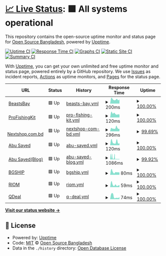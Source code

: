 # [📈 Live Status](https://status.abusayed.dev): <!--live status--> **🟩 All systems operational**

This repository contains the open-source uptime monitor and status page for [Open Source Bangladesh](https://status.abusayed.dev), powered by [Upptime](https://github.com/upptime/upptime).

[![Uptime CI](https://github.com/opensourcebangladesh/status/workflows/Uptime%20CI/badge.svg)](https://github.com/opensourcebangladesh/status/actions?query=workflow%3A%22Uptime+CI%22)
[![Response Time CI](https://github.com/opensourcebangladesh/status/workflows/Response%20Time%20CI/badge.svg)](https://github.com/opensourcebangladesh/status/actions?query=workflow%3A%22Response+Time+CI%22)
[![Graphs CI](https://github.com/opensourcebangladesh/status/workflows/Graphs%20CI/badge.svg)](https://github.com/opensourcebangladesh/status/actions?query=workflow%3A%22Graphs+CI%22)
[![Static Site CI](https://github.com/opensourcebangladesh/status/workflows/Static%20Site%20CI/badge.svg)](https://github.com/opensourcebangladesh/status/actions?query=workflow%3A%22Static+Site+CI%22)
[![Summary CI](https://github.com/opensourcebangladesh/status/workflows/Summary%20CI/badge.svg)](https://github.com/opensourcebangladesh/status/actions?query=workflow%3A%22Summary+CI%22)

With [Upptime](https://upptime.js.org), you can get your own unlimited and free uptime monitor and status page, powered entirely by a GitHub repository. We use [Issues](https://github.com/opensourcebangladesh/status/issues) as incident reports, [Actions](https://github.com/opensourcebangladesh/status/actions) as uptime monitors, and [Pages](https://status.abusayed.dev) for the status page.

<!--start: status pages-->
<!-- This summary is generated by Upptime (https://github.com/upptime/upptime) -->
<!-- Do not edit this manually, your changes will be overwritten -->
<!-- prettier-ignore -->
| URL | Status | History | Response Time | Uptime |
| --- | ------ | ------- | ------------- | ------ |
| <img alt="" src="https://icons.duckduckgo.com/ip3/beastsbay.com.ico" height="13"> [BeastsBay](https://beastsbay.com) | 🟩 Up | [beasts-bay.yml](https://github.com/opensourcebangladesh/status/commits/HEAD/history/beasts-bay.yml) | <details><summary><img alt="Response time graph" src="./graphs/beasts-bay/response-time-week.png" height="20"> 200ms</summary><br><a href="https://status.abusayed.dev/history/beasts-bay"><img alt="Response time 214" src="https://img.shields.io/endpoint?url=https%3A%2F%2Fraw.githubusercontent.com%2Fopensourcebangladesh%2Fstatus%2FHEAD%2Fapi%2Fbeasts-bay%2Fresponse-time.json"></a><br><a href="https://status.abusayed.dev/history/beasts-bay"><img alt="24-hour response time 197" src="https://img.shields.io/endpoint?url=https%3A%2F%2Fraw.githubusercontent.com%2Fopensourcebangladesh%2Fstatus%2FHEAD%2Fapi%2Fbeasts-bay%2Fresponse-time-day.json"></a><br><a href="https://status.abusayed.dev/history/beasts-bay"><img alt="7-day response time 200" src="https://img.shields.io/endpoint?url=https%3A%2F%2Fraw.githubusercontent.com%2Fopensourcebangladesh%2Fstatus%2FHEAD%2Fapi%2Fbeasts-bay%2Fresponse-time-week.json"></a><br><a href="https://status.abusayed.dev/history/beasts-bay"><img alt="30-day response time 215" src="https://img.shields.io/endpoint?url=https%3A%2F%2Fraw.githubusercontent.com%2Fopensourcebangladesh%2Fstatus%2FHEAD%2Fapi%2Fbeasts-bay%2Fresponse-time-month.json"></a><br><a href="https://status.abusayed.dev/history/beasts-bay"><img alt="1-year response time 214" src="https://img.shields.io/endpoint?url=https%3A%2F%2Fraw.githubusercontent.com%2Fopensourcebangladesh%2Fstatus%2FHEAD%2Fapi%2Fbeasts-bay%2Fresponse-time-year.json"></a></details> | <details><summary><a href="https://status.abusayed.dev/history/beasts-bay">100.00%</a></summary><a href="https://status.abusayed.dev/history/beasts-bay"><img alt="All-time uptime 100.00%" src="https://img.shields.io/endpoint?url=https%3A%2F%2Fraw.githubusercontent.com%2Fopensourcebangladesh%2Fstatus%2FHEAD%2Fapi%2Fbeasts-bay%2Fuptime.json"></a><br><a href="https://status.abusayed.dev/history/beasts-bay"><img alt="24-hour uptime 100.00%" src="https://img.shields.io/endpoint?url=https%3A%2F%2Fraw.githubusercontent.com%2Fopensourcebangladesh%2Fstatus%2FHEAD%2Fapi%2Fbeasts-bay%2Fuptime-day.json"></a><br><a href="https://status.abusayed.dev/history/beasts-bay"><img alt="7-day uptime 100.00%" src="https://img.shields.io/endpoint?url=https%3A%2F%2Fraw.githubusercontent.com%2Fopensourcebangladesh%2Fstatus%2FHEAD%2Fapi%2Fbeasts-bay%2Fuptime-week.json"></a><br><a href="https://status.abusayed.dev/history/beasts-bay"><img alt="30-day uptime 100.00%" src="https://img.shields.io/endpoint?url=https%3A%2F%2Fraw.githubusercontent.com%2Fopensourcebangladesh%2Fstatus%2FHEAD%2Fapi%2Fbeasts-bay%2Fuptime-month.json"></a><br><a href="https://status.abusayed.dev/history/beasts-bay"><img alt="1-year uptime 100.00%" src="https://img.shields.io/endpoint?url=https%3A%2F%2Fraw.githubusercontent.com%2Fopensourcebangladesh%2Fstatus%2FHEAD%2Fapi%2Fbeasts-bay%2Fuptime-year.json"></a></details>
| <img alt="" src="https://icons.duckduckgo.com/ip3/profishingkit.com.ico" height="13"> [ProFishingKit](https://profishingkit.com) | 🟩 Up | [pro-fishing-kit.yml](https://github.com/opensourcebangladesh/status/commits/HEAD/history/pro-fishing-kit.yml) | <details><summary><img alt="Response time graph" src="./graphs/pro-fishing-kit/response-time-week.png" height="20"> 120ms</summary><br><a href="https://status.abusayed.dev/history/pro-fishing-kit"><img alt="Response time 122" src="https://img.shields.io/endpoint?url=https%3A%2F%2Fraw.githubusercontent.com%2Fopensourcebangladesh%2Fstatus%2FHEAD%2Fapi%2Fpro-fishing-kit%2Fresponse-time.json"></a><br><a href="https://status.abusayed.dev/history/pro-fishing-kit"><img alt="24-hour response time 92" src="https://img.shields.io/endpoint?url=https%3A%2F%2Fraw.githubusercontent.com%2Fopensourcebangladesh%2Fstatus%2FHEAD%2Fapi%2Fpro-fishing-kit%2Fresponse-time-day.json"></a><br><a href="https://status.abusayed.dev/history/pro-fishing-kit"><img alt="7-day response time 120" src="https://img.shields.io/endpoint?url=https%3A%2F%2Fraw.githubusercontent.com%2Fopensourcebangladesh%2Fstatus%2FHEAD%2Fapi%2Fpro-fishing-kit%2Fresponse-time-week.json"></a><br><a href="https://status.abusayed.dev/history/pro-fishing-kit"><img alt="30-day response time 121" src="https://img.shields.io/endpoint?url=https%3A%2F%2Fraw.githubusercontent.com%2Fopensourcebangladesh%2Fstatus%2FHEAD%2Fapi%2Fpro-fishing-kit%2Fresponse-time-month.json"></a><br><a href="https://status.abusayed.dev/history/pro-fishing-kit"><img alt="1-year response time 122" src="https://img.shields.io/endpoint?url=https%3A%2F%2Fraw.githubusercontent.com%2Fopensourcebangladesh%2Fstatus%2FHEAD%2Fapi%2Fpro-fishing-kit%2Fresponse-time-year.json"></a></details> | <details><summary><a href="https://status.abusayed.dev/history/pro-fishing-kit">100.00%</a></summary><a href="https://status.abusayed.dev/history/pro-fishing-kit"><img alt="All-time uptime 100.00%" src="https://img.shields.io/endpoint?url=https%3A%2F%2Fraw.githubusercontent.com%2Fopensourcebangladesh%2Fstatus%2FHEAD%2Fapi%2Fpro-fishing-kit%2Fuptime.json"></a><br><a href="https://status.abusayed.dev/history/pro-fishing-kit"><img alt="24-hour uptime 100.00%" src="https://img.shields.io/endpoint?url=https%3A%2F%2Fraw.githubusercontent.com%2Fopensourcebangladesh%2Fstatus%2FHEAD%2Fapi%2Fpro-fishing-kit%2Fuptime-day.json"></a><br><a href="https://status.abusayed.dev/history/pro-fishing-kit"><img alt="7-day uptime 100.00%" src="https://img.shields.io/endpoint?url=https%3A%2F%2Fraw.githubusercontent.com%2Fopensourcebangladesh%2Fstatus%2FHEAD%2Fapi%2Fpro-fishing-kit%2Fuptime-week.json"></a><br><a href="https://status.abusayed.dev/history/pro-fishing-kit"><img alt="30-day uptime 100.00%" src="https://img.shields.io/endpoint?url=https%3A%2F%2Fraw.githubusercontent.com%2Fopensourcebangladesh%2Fstatus%2FHEAD%2Fapi%2Fpro-fishing-kit%2Fuptime-month.json"></a><br><a href="https://status.abusayed.dev/history/pro-fishing-kit"><img alt="1-year uptime 100.00%" src="https://img.shields.io/endpoint?url=https%3A%2F%2Fraw.githubusercontent.com%2Fopensourcebangladesh%2Fstatus%2FHEAD%2Fapi%2Fpro-fishing-kit%2Fuptime-year.json"></a></details>
| <img alt="" src="https://icons.duckduckgo.com/ip3/www.nextshop.com.bd.ico" height="13"> [Nextshop.com.bd](https://www.nextshop.com.bd) | 🟩 Up | [nextshop-com-bd.yml](https://github.com/opensourcebangladesh/status/commits/HEAD/history/nextshop-com-bd.yml) | <details><summary><img alt="Response time graph" src="./graphs/nextshop-com-bd/response-time-week.png" height="20"> 296ms</summary><br><a href="https://status.abusayed.dev/history/nextshop-com-bd"><img alt="Response time 298" src="https://img.shields.io/endpoint?url=https%3A%2F%2Fraw.githubusercontent.com%2Fopensourcebangladesh%2Fstatus%2FHEAD%2Fapi%2Fnextshop-com-bd%2Fresponse-time.json"></a><br><a href="https://status.abusayed.dev/history/nextshop-com-bd"><img alt="24-hour response time 237" src="https://img.shields.io/endpoint?url=https%3A%2F%2Fraw.githubusercontent.com%2Fopensourcebangladesh%2Fstatus%2FHEAD%2Fapi%2Fnextshop-com-bd%2Fresponse-time-day.json"></a><br><a href="https://status.abusayed.dev/history/nextshop-com-bd"><img alt="7-day response time 296" src="https://img.shields.io/endpoint?url=https%3A%2F%2Fraw.githubusercontent.com%2Fopensourcebangladesh%2Fstatus%2FHEAD%2Fapi%2Fnextshop-com-bd%2Fresponse-time-week.json"></a><br><a href="https://status.abusayed.dev/history/nextshop-com-bd"><img alt="30-day response time 307" src="https://img.shields.io/endpoint?url=https%3A%2F%2Fraw.githubusercontent.com%2Fopensourcebangladesh%2Fstatus%2FHEAD%2Fapi%2Fnextshop-com-bd%2Fresponse-time-month.json"></a><br><a href="https://status.abusayed.dev/history/nextshop-com-bd"><img alt="1-year response time 298" src="https://img.shields.io/endpoint?url=https%3A%2F%2Fraw.githubusercontent.com%2Fopensourcebangladesh%2Fstatus%2FHEAD%2Fapi%2Fnextshop-com-bd%2Fresponse-time-year.json"></a></details> | <details><summary><a href="https://status.abusayed.dev/history/nextshop-com-bd">99.69%</a></summary><a href="https://status.abusayed.dev/history/nextshop-com-bd"><img alt="All-time uptime 99.66%" src="https://img.shields.io/endpoint?url=https%3A%2F%2Fraw.githubusercontent.com%2Fopensourcebangladesh%2Fstatus%2FHEAD%2Fapi%2Fnextshop-com-bd%2Fuptime.json"></a><br><a href="https://status.abusayed.dev/history/nextshop-com-bd"><img alt="24-hour uptime 100.00%" src="https://img.shields.io/endpoint?url=https%3A%2F%2Fraw.githubusercontent.com%2Fopensourcebangladesh%2Fstatus%2FHEAD%2Fapi%2Fnextshop-com-bd%2Fuptime-day.json"></a><br><a href="https://status.abusayed.dev/history/nextshop-com-bd"><img alt="7-day uptime 99.69%" src="https://img.shields.io/endpoint?url=https%3A%2F%2Fraw.githubusercontent.com%2Fopensourcebangladesh%2Fstatus%2FHEAD%2Fapi%2Fnextshop-com-bd%2Fuptime-week.json"></a><br><a href="https://status.abusayed.dev/history/nextshop-com-bd"><img alt="30-day uptime 99.75%" src="https://img.shields.io/endpoint?url=https%3A%2F%2Fraw.githubusercontent.com%2Fopensourcebangladesh%2Fstatus%2FHEAD%2Fapi%2Fnextshop-com-bd%2Fuptime-month.json"></a><br><a href="https://status.abusayed.dev/history/nextshop-com-bd"><img alt="1-year uptime 99.66%" src="https://img.shields.io/endpoint?url=https%3A%2F%2Fraw.githubusercontent.com%2Fopensourcebangladesh%2Fstatus%2FHEAD%2Fapi%2Fnextshop-com-bd%2Fuptime-year.json"></a></details>
| <img alt="" src="https://icons.duckduckgo.com/ip3/abusayed.dev.ico" height="13"> [Abu Sayed](https://abusayed.dev) | 🟩 Up | [abu-sayed.yml](https://github.com/opensourcebangladesh/status/commits/HEAD/history/abu-sayed.yml) | <details><summary><img alt="Response time graph" src="./graphs/abu-sayed/response-time-week.png" height="20"> 120ms</summary><br><a href="https://status.abusayed.dev/history/abu-sayed"><img alt="Response time 155" src="https://img.shields.io/endpoint?url=https%3A%2F%2Fraw.githubusercontent.com%2Fopensourcebangladesh%2Fstatus%2FHEAD%2Fapi%2Fabu-sayed%2Fresponse-time.json"></a><br><a href="https://status.abusayed.dev/history/abu-sayed"><img alt="24-hour response time 77" src="https://img.shields.io/endpoint?url=https%3A%2F%2Fraw.githubusercontent.com%2Fopensourcebangladesh%2Fstatus%2FHEAD%2Fapi%2Fabu-sayed%2Fresponse-time-day.json"></a><br><a href="https://status.abusayed.dev/history/abu-sayed"><img alt="7-day response time 120" src="https://img.shields.io/endpoint?url=https%3A%2F%2Fraw.githubusercontent.com%2Fopensourcebangladesh%2Fstatus%2FHEAD%2Fapi%2Fabu-sayed%2Fresponse-time-week.json"></a><br><a href="https://status.abusayed.dev/history/abu-sayed"><img alt="30-day response time 160" src="https://img.shields.io/endpoint?url=https%3A%2F%2Fraw.githubusercontent.com%2Fopensourcebangladesh%2Fstatus%2FHEAD%2Fapi%2Fabu-sayed%2Fresponse-time-month.json"></a><br><a href="https://status.abusayed.dev/history/abu-sayed"><img alt="1-year response time 155" src="https://img.shields.io/endpoint?url=https%3A%2F%2Fraw.githubusercontent.com%2Fopensourcebangladesh%2Fstatus%2FHEAD%2Fapi%2Fabu-sayed%2Fresponse-time-year.json"></a></details> | <details><summary><a href="https://status.abusayed.dev/history/abu-sayed">100.00%</a></summary><a href="https://status.abusayed.dev/history/abu-sayed"><img alt="All-time uptime 100.00%" src="https://img.shields.io/endpoint?url=https%3A%2F%2Fraw.githubusercontent.com%2Fopensourcebangladesh%2Fstatus%2FHEAD%2Fapi%2Fabu-sayed%2Fuptime.json"></a><br><a href="https://status.abusayed.dev/history/abu-sayed"><img alt="24-hour uptime 100.00%" src="https://img.shields.io/endpoint?url=https%3A%2F%2Fraw.githubusercontent.com%2Fopensourcebangladesh%2Fstatus%2FHEAD%2Fapi%2Fabu-sayed%2Fuptime-day.json"></a><br><a href="https://status.abusayed.dev/history/abu-sayed"><img alt="7-day uptime 100.00%" src="https://img.shields.io/endpoint?url=https%3A%2F%2Fraw.githubusercontent.com%2Fopensourcebangladesh%2Fstatus%2FHEAD%2Fapi%2Fabu-sayed%2Fuptime-week.json"></a><br><a href="https://status.abusayed.dev/history/abu-sayed"><img alt="30-day uptime 100.00%" src="https://img.shields.io/endpoint?url=https%3A%2F%2Fraw.githubusercontent.com%2Fopensourcebangladesh%2Fstatus%2FHEAD%2Fapi%2Fabu-sayed%2Fuptime-month.json"></a><br><a href="https://status.abusayed.dev/history/abu-sayed"><img alt="1-year uptime 100.00%" src="https://img.shields.io/endpoint?url=https%3A%2F%2Fraw.githubusercontent.com%2Fopensourcebangladesh%2Fstatus%2FHEAD%2Fapi%2Fabu-sayed%2Fuptime-year.json"></a></details>
| <img alt="" src="https://icons.duckduckgo.com/ip3/blog.abusayed.dev.ico" height="13"> [Abu Sayed(Blog)](https://blog.abusayed.dev) | 🟩 Up | [abu-sayed-blog.yml](https://github.com/opensourcebangladesh/status/commits/HEAD/history/abu-sayed-blog.yml) | <details><summary><img alt="Response time graph" src="./graphs/abu-sayed-blog/response-time-week.png" height="20"> 1086ms</summary><br><a href="https://status.abusayed.dev/history/abu-sayed-blog"><img alt="Response time 882" src="https://img.shields.io/endpoint?url=https%3A%2F%2Fraw.githubusercontent.com%2Fopensourcebangladesh%2Fstatus%2FHEAD%2Fapi%2Fabu-sayed-blog%2Fresponse-time.json"></a><br><a href="https://status.abusayed.dev/history/abu-sayed-blog"><img alt="24-hour response time 1942" src="https://img.shields.io/endpoint?url=https%3A%2F%2Fraw.githubusercontent.com%2Fopensourcebangladesh%2Fstatus%2FHEAD%2Fapi%2Fabu-sayed-blog%2Fresponse-time-day.json"></a><br><a href="https://status.abusayed.dev/history/abu-sayed-blog"><img alt="7-day response time 1086" src="https://img.shields.io/endpoint?url=https%3A%2F%2Fraw.githubusercontent.com%2Fopensourcebangladesh%2Fstatus%2FHEAD%2Fapi%2Fabu-sayed-blog%2Fresponse-time-week.json"></a><br><a href="https://status.abusayed.dev/history/abu-sayed-blog"><img alt="30-day response time 882" src="https://img.shields.io/endpoint?url=https%3A%2F%2Fraw.githubusercontent.com%2Fopensourcebangladesh%2Fstatus%2FHEAD%2Fapi%2Fabu-sayed-blog%2Fresponse-time-month.json"></a><br><a href="https://status.abusayed.dev/history/abu-sayed-blog"><img alt="1-year response time 882" src="https://img.shields.io/endpoint?url=https%3A%2F%2Fraw.githubusercontent.com%2Fopensourcebangladesh%2Fstatus%2FHEAD%2Fapi%2Fabu-sayed-blog%2Fresponse-time-year.json"></a></details> | <details><summary><a href="https://status.abusayed.dev/history/abu-sayed-blog">99.92%</a></summary><a href="https://status.abusayed.dev/history/abu-sayed-blog"><img alt="All-time uptime 99.97%" src="https://img.shields.io/endpoint?url=https%3A%2F%2Fraw.githubusercontent.com%2Fopensourcebangladesh%2Fstatus%2FHEAD%2Fapi%2Fabu-sayed-blog%2Fuptime.json"></a><br><a href="https://status.abusayed.dev/history/abu-sayed-blog"><img alt="24-hour uptime 99.43%" src="https://img.shields.io/endpoint?url=https%3A%2F%2Fraw.githubusercontent.com%2Fopensourcebangladesh%2Fstatus%2FHEAD%2Fapi%2Fabu-sayed-blog%2Fuptime-day.json"></a><br><a href="https://status.abusayed.dev/history/abu-sayed-blog"><img alt="7-day uptime 99.92%" src="https://img.shields.io/endpoint?url=https%3A%2F%2Fraw.githubusercontent.com%2Fopensourcebangladesh%2Fstatus%2FHEAD%2Fapi%2Fabu-sayed-blog%2Fuptime-week.json"></a><br><a href="https://status.abusayed.dev/history/abu-sayed-blog"><img alt="30-day uptime 99.97%" src="https://img.shields.io/endpoint?url=https%3A%2F%2Fraw.githubusercontent.com%2Fopensourcebangladesh%2Fstatus%2FHEAD%2Fapi%2Fabu-sayed-blog%2Fuptime-month.json"></a><br><a href="https://status.abusayed.dev/history/abu-sayed-blog"><img alt="1-year uptime 99.97%" src="https://img.shields.io/endpoint?url=https%3A%2F%2Fraw.githubusercontent.com%2Fopensourcebangladesh%2Fstatus%2FHEAD%2Fapi%2Fabu-sayed-blog%2Fuptime-year.json"></a></details>
| <img alt="" src="https://icons.duckduckgo.com/ip3/bgship.com.ico" height="13"> [BGSHIP](https://bgship.com) | 🟩 Up | [bgship.yml](https://github.com/opensourcebangladesh/status/commits/HEAD/history/bgship.yml) | <details><summary><img alt="Response time graph" src="./graphs/bgship/response-time-week.png" height="20"> 80ms</summary><br><a href="https://status.abusayed.dev/history/bgship"><img alt="Response time 129" src="https://img.shields.io/endpoint?url=https%3A%2F%2Fraw.githubusercontent.com%2Fopensourcebangladesh%2Fstatus%2FHEAD%2Fapi%2Fbgship%2Fresponse-time.json"></a><br><a href="https://status.abusayed.dev/history/bgship"><img alt="24-hour response time 65" src="https://img.shields.io/endpoint?url=https%3A%2F%2Fraw.githubusercontent.com%2Fopensourcebangladesh%2Fstatus%2FHEAD%2Fapi%2Fbgship%2Fresponse-time-day.json"></a><br><a href="https://status.abusayed.dev/history/bgship"><img alt="7-day response time 80" src="https://img.shields.io/endpoint?url=https%3A%2F%2Fraw.githubusercontent.com%2Fopensourcebangladesh%2Fstatus%2FHEAD%2Fapi%2Fbgship%2Fresponse-time-week.json"></a><br><a href="https://status.abusayed.dev/history/bgship"><img alt="30-day response time 129" src="https://img.shields.io/endpoint?url=https%3A%2F%2Fraw.githubusercontent.com%2Fopensourcebangladesh%2Fstatus%2FHEAD%2Fapi%2Fbgship%2Fresponse-time-month.json"></a><br><a href="https://status.abusayed.dev/history/bgship"><img alt="1-year response time 129" src="https://img.shields.io/endpoint?url=https%3A%2F%2Fraw.githubusercontent.com%2Fopensourcebangladesh%2Fstatus%2FHEAD%2Fapi%2Fbgship%2Fresponse-time-year.json"></a></details> | <details><summary><a href="https://status.abusayed.dev/history/bgship">100.00%</a></summary><a href="https://status.abusayed.dev/history/bgship"><img alt="All-time uptime 100.00%" src="https://img.shields.io/endpoint?url=https%3A%2F%2Fraw.githubusercontent.com%2Fopensourcebangladesh%2Fstatus%2FHEAD%2Fapi%2Fbgship%2Fuptime.json"></a><br><a href="https://status.abusayed.dev/history/bgship"><img alt="24-hour uptime 100.00%" src="https://img.shields.io/endpoint?url=https%3A%2F%2Fraw.githubusercontent.com%2Fopensourcebangladesh%2Fstatus%2FHEAD%2Fapi%2Fbgship%2Fuptime-day.json"></a><br><a href="https://status.abusayed.dev/history/bgship"><img alt="7-day uptime 100.00%" src="https://img.shields.io/endpoint?url=https%3A%2F%2Fraw.githubusercontent.com%2Fopensourcebangladesh%2Fstatus%2FHEAD%2Fapi%2Fbgship%2Fuptime-week.json"></a><br><a href="https://status.abusayed.dev/history/bgship"><img alt="30-day uptime 100.00%" src="https://img.shields.io/endpoint?url=https%3A%2F%2Fraw.githubusercontent.com%2Fopensourcebangladesh%2Fstatus%2FHEAD%2Fapi%2Fbgship%2Fuptime-month.json"></a><br><a href="https://status.abusayed.dev/history/bgship"><img alt="1-year uptime 100.00%" src="https://img.shields.io/endpoint?url=https%3A%2F%2Fraw.githubusercontent.com%2Fopensourcebangladesh%2Fstatus%2FHEAD%2Fapi%2Fbgship%2Fuptime-year.json"></a></details>
| <img alt="" src="https://icons.duckduckgo.com/ip3/riom.xyz.ico" height="13"> [RIOM](https://riom.xyz) | 🟩 Up | [riom.yml](https://github.com/opensourcebangladesh/status/commits/HEAD/history/riom.yml) | <details><summary><img alt="Response time graph" src="./graphs/riom/response-time-week.png" height="20"> 59ms</summary><br><a href="https://status.abusayed.dev/history/riom"><img alt="Response time 109" src="https://img.shields.io/endpoint?url=https%3A%2F%2Fraw.githubusercontent.com%2Fopensourcebangladesh%2Fstatus%2FHEAD%2Fapi%2Friom%2Fresponse-time.json"></a><br><a href="https://status.abusayed.dev/history/riom"><img alt="24-hour response time 53" src="https://img.shields.io/endpoint?url=https%3A%2F%2Fraw.githubusercontent.com%2Fopensourcebangladesh%2Fstatus%2FHEAD%2Fapi%2Friom%2Fresponse-time-day.json"></a><br><a href="https://status.abusayed.dev/history/riom"><img alt="7-day response time 59" src="https://img.shields.io/endpoint?url=https%3A%2F%2Fraw.githubusercontent.com%2Fopensourcebangladesh%2Fstatus%2FHEAD%2Fapi%2Friom%2Fresponse-time-week.json"></a><br><a href="https://status.abusayed.dev/history/riom"><img alt="30-day response time 109" src="https://img.shields.io/endpoint?url=https%3A%2F%2Fraw.githubusercontent.com%2Fopensourcebangladesh%2Fstatus%2FHEAD%2Fapi%2Friom%2Fresponse-time-month.json"></a><br><a href="https://status.abusayed.dev/history/riom"><img alt="1-year response time 109" src="https://img.shields.io/endpoint?url=https%3A%2F%2Fraw.githubusercontent.com%2Fopensourcebangladesh%2Fstatus%2FHEAD%2Fapi%2Friom%2Fresponse-time-year.json"></a></details> | <details><summary><a href="https://status.abusayed.dev/history/riom">100.00%</a></summary><a href="https://status.abusayed.dev/history/riom"><img alt="All-time uptime 100.00%" src="https://img.shields.io/endpoint?url=https%3A%2F%2Fraw.githubusercontent.com%2Fopensourcebangladesh%2Fstatus%2FHEAD%2Fapi%2Friom%2Fuptime.json"></a><br><a href="https://status.abusayed.dev/history/riom"><img alt="24-hour uptime 100.00%" src="https://img.shields.io/endpoint?url=https%3A%2F%2Fraw.githubusercontent.com%2Fopensourcebangladesh%2Fstatus%2FHEAD%2Fapi%2Friom%2Fuptime-day.json"></a><br><a href="https://status.abusayed.dev/history/riom"><img alt="7-day uptime 100.00%" src="https://img.shields.io/endpoint?url=https%3A%2F%2Fraw.githubusercontent.com%2Fopensourcebangladesh%2Fstatus%2FHEAD%2Fapi%2Friom%2Fuptime-week.json"></a><br><a href="https://status.abusayed.dev/history/riom"><img alt="30-day uptime 100.00%" src="https://img.shields.io/endpoint?url=https%3A%2F%2Fraw.githubusercontent.com%2Fopensourcebangladesh%2Fstatus%2FHEAD%2Fapi%2Friom%2Fuptime-month.json"></a><br><a href="https://status.abusayed.dev/history/riom"><img alt="1-year uptime 100.00%" src="https://img.shields.io/endpoint?url=https%3A%2F%2Fraw.githubusercontent.com%2Fopensourcebangladesh%2Fstatus%2FHEAD%2Fapi%2Friom%2Fuptime-year.json"></a></details>
| <img alt="" src="https://icons.duckduckgo.com/ip3/qdeal.xyz.ico" height="13"> [QDeal](https://qdeal.xyz) | 🟩 Up | [q-deal.yml](https://github.com/opensourcebangladesh/status/commits/HEAD/history/q-deal.yml) | <details><summary><img alt="Response time graph" src="./graphs/q-deal/response-time-week.png" height="20"> 74ms</summary><br><a href="https://status.abusayed.dev/history/q-deal"><img alt="Response time 95" src="https://img.shields.io/endpoint?url=https%3A%2F%2Fraw.githubusercontent.com%2Fopensourcebangladesh%2Fstatus%2FHEAD%2Fapi%2Fq-deal%2Fresponse-time.json"></a><br><a href="https://status.abusayed.dev/history/q-deal"><img alt="24-hour response time 57" src="https://img.shields.io/endpoint?url=https%3A%2F%2Fraw.githubusercontent.com%2Fopensourcebangladesh%2Fstatus%2FHEAD%2Fapi%2Fq-deal%2Fresponse-time-day.json"></a><br><a href="https://status.abusayed.dev/history/q-deal"><img alt="7-day response time 74" src="https://img.shields.io/endpoint?url=https%3A%2F%2Fraw.githubusercontent.com%2Fopensourcebangladesh%2Fstatus%2FHEAD%2Fapi%2Fq-deal%2Fresponse-time-week.json"></a><br><a href="https://status.abusayed.dev/history/q-deal"><img alt="30-day response time 95" src="https://img.shields.io/endpoint?url=https%3A%2F%2Fraw.githubusercontent.com%2Fopensourcebangladesh%2Fstatus%2FHEAD%2Fapi%2Fq-deal%2Fresponse-time-month.json"></a><br><a href="https://status.abusayed.dev/history/q-deal"><img alt="1-year response time 95" src="https://img.shields.io/endpoint?url=https%3A%2F%2Fraw.githubusercontent.com%2Fopensourcebangladesh%2Fstatus%2FHEAD%2Fapi%2Fq-deal%2Fresponse-time-year.json"></a></details> | <details><summary><a href="https://status.abusayed.dev/history/q-deal">100.00%</a></summary><a href="https://status.abusayed.dev/history/q-deal"><img alt="All-time uptime 100.00%" src="https://img.shields.io/endpoint?url=https%3A%2F%2Fraw.githubusercontent.com%2Fopensourcebangladesh%2Fstatus%2FHEAD%2Fapi%2Fq-deal%2Fuptime.json"></a><br><a href="https://status.abusayed.dev/history/q-deal"><img alt="24-hour uptime 100.00%" src="https://img.shields.io/endpoint?url=https%3A%2F%2Fraw.githubusercontent.com%2Fopensourcebangladesh%2Fstatus%2FHEAD%2Fapi%2Fq-deal%2Fuptime-day.json"></a><br><a href="https://status.abusayed.dev/history/q-deal"><img alt="7-day uptime 100.00%" src="https://img.shields.io/endpoint?url=https%3A%2F%2Fraw.githubusercontent.com%2Fopensourcebangladesh%2Fstatus%2FHEAD%2Fapi%2Fq-deal%2Fuptime-week.json"></a><br><a href="https://status.abusayed.dev/history/q-deal"><img alt="30-day uptime 100.00%" src="https://img.shields.io/endpoint?url=https%3A%2F%2Fraw.githubusercontent.com%2Fopensourcebangladesh%2Fstatus%2FHEAD%2Fapi%2Fq-deal%2Fuptime-month.json"></a><br><a href="https://status.abusayed.dev/history/q-deal"><img alt="1-year uptime 100.00%" src="https://img.shields.io/endpoint?url=https%3A%2F%2Fraw.githubusercontent.com%2Fopensourcebangladesh%2Fstatus%2FHEAD%2Fapi%2Fq-deal%2Fuptime-year.json"></a></details>

<!--end: status pages-->

[**Visit our status website →**](https://status.abusayed.dev)

## 📄 License

- Powered by: [Upptime](https://github.com/upptime/upptime)
- Code: [MIT](./LICENSE) © [Open Source Bangladesh](https://status.abusayed.dev)
- Data in the `./history` directory: [Open Database License](https://opendatacommons.org/licenses/odbl/1-0/)
